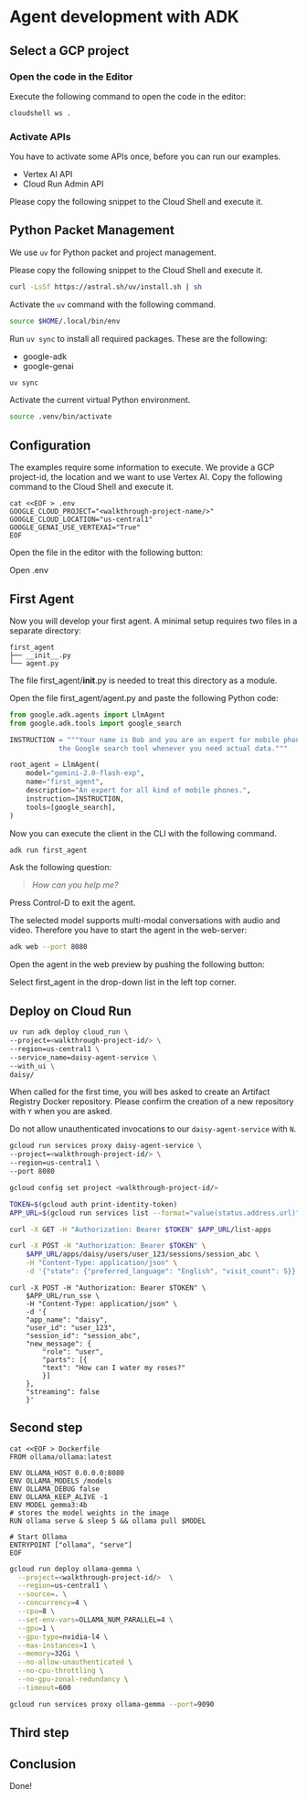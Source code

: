 # Agent development with ADK

## Select a GCP project

<walkthrough-project-setup></walkthrough-project-setup>

### Open the code in the Editor

Execute the following command to open the code in the editor:

```sh
cloudshell ws .
```

### Activate APIs

You have to activate some APIs once, before you can run our examples.

* Vertex AI API
* Cloud Run Admin API

Please copy the following snippet to the Cloud Shell and execute it.

<walkthrough-enable-apis
apis="aiplatform.googleapis.com,run.googleapis.com"></walkthrough-enable-apis>

## Python Packet Management

We use `uv` for Python packet and project management.

Please copy the following snippet to the Cloud Shell and execute it.

```sh
curl -LsSf https://astral.sh/uv/install.sh | sh
```

Activate the `uv` command with the following command.

```sh
source $HOME/.local/bin/env
```

Run `uv sync` to install all required packages. These are the following:

* google-adk
* google-genai

```sh
uv sync
```

Activate the current virtual Python environment.

```sh
source .venv/bin/activate
```

## Configuration

The examples require some information to execute. We provide a GCP project-id,
the location and we want to use Vertex AI. Copy the following command to the
Cloud Shell and execute it.

```shell
cat <<EOF > .env
GOOGLE_CLOUD_PROJECT="<walkthrough-project-name/>"
GOOGLE_CLOUD_LOCATION="us-central1"
GOOGLE_GENAI_USE_VERTEXAI="True"
EOF
```

Open the file in the editor with the following button:

<walkthrough-editor-open-file filePath=".env">Open
.env</walkthrough-editor-open-file>

## First Agent

Now you will develop your first agent. A minimal setup requires two files in a
separate directory:

```text
first_agent
├── __init__.py
└── agent.py
```

The file <walkthrough-editor-open-file filePath="first_agent/__init__.py">first_agent/__init__.py</walkthrough-editor-open-file> is needed to treat this directory as a module.

Open the file <walkthrough-editor-open-file filePath="first_agent/agent.py">first_agent/agent.py</walkthrough-editor-open-file>
and paste the following Python code:

```python
from google.adk.agents import LlmAgent
from google.adk.tools import google_search

INSTRUCTION = """Your name is Bob and you are an expert for mobile phones. Use
            the Google search tool whenever you need actual data."""

root_agent = LlmAgent(
    model="gemini-2.0-flash-exp",
    name="first_agent",
    description="An expert for all kind of mobile phones.",
    instruction=INSTRUCTION,
    tools=[google_search],
)
```

Now you can execute the client in the CLI with the following command.

```sh
adk run first_agent
```

Ask the following question:

>*How can you help me?*

Press Control-D to exit the agent.

The selected model supports multi-modal conversations with audio and video.
Therefore you have to start the agent in the web-server:

```sh
adk web --port 8080
```

Open the agent in the web preview by pushing the following button: <walkthrough-web-preview-icon></walkthrough-web-preview-icon>

Select first_agent in the drop-down list in the left top corner.

## Deploy on Cloud Run

```sh
uv run adk deploy cloud_run \
--project=<walkthrough-project-id/> \
--region=us-central1 \
--service_name=daisy-agent-service \
--with_ui \
daisy/
```

When called for the first time, you will bes asked to create an Artifact
Registry Docker repository. Please confirm the creation of a new repository with
`Y` when you are asked.

Do not allow unauthenticated invocations to our `daisy-agent-service` with `N`.

```sh
gcloud run services proxy daisy-agent-service \
--project=<walkthrough-project-id/> \
--region=us-central1 \
--port 8080
```

```sh
gcloud config set project <walkthrough-project-id/>
```

```sh
TOKEN=$(gcloud auth print-identity-token)
APP_URL=$(gcloud run services list --format="value(status.address.url)" --filter="metadata.name=daisy-agent-service")
```

```sh
curl -X GET -H "Authorization: Bearer $TOKEN" $APP_URL/list-apps
```

```sh
curl -X POST -H "Authorization: Bearer $TOKEN" \
    $APP_URL/apps/daisy/users/user_123/sessions/session_abc \
    -H "Content-Type: application/json" \
    -d '{"state": {"preferred_language": "English", "visit_count": 5}}'
```

```shell
curl -X POST -H "Authorization: Bearer $TOKEN" \
    $APP_URL/run_sse \
    -H "Content-Type: application/json" \
    -d '{
    "app_name": "daisy",
    "user_id": "user_123",
    "session_id": "session_abc",
    "new_message": {
        "role": "user",
        "parts": [{
        "text": "How can I water my roses?"
        }]
    },
    "streaming": false
    }'
```

<walkthrough-project-id/>

## Second step

```shell
cat <<EOF > Dockerfile
FROM ollama/ollama:latest

ENV OLLAMA_HOST 0.0.0.0:8080
ENV OLLAMA_MODELS /models
ENV OLLAMA_DEBUG false
ENV OLLAMA_KEEP_ALIVE -1
ENV MODEL gemma3:4b
# stores the model weights in the image
RUN ollama serve & sleep 5 && ollama pull $MODEL

# Start Ollama
ENTRYPOINT ["ollama", "serve"]
EOF
```

```sh
gcloud run deploy ollama-gemma \
  --project=<walkthrough-project-id/>  \
  --region=us-central1 \
  --source=. \
  --concurrency=4 \
  --cpu=8 \
  --set-env-vars=OLLAMA_NUM_PARALLEL=4 \
  --gpu=1 \
  --gpu-type=nvidia-l4 \
  --max-instances=1 \
  --memory=32Gi \
  --no-allow-unauthenticated \
  --no-cpu-throttling \
  --no-gpu-zonal-redundancy \
  --timeout=600
```

```sh
gcloud run services proxy ollama-gemma --port=9090
```

## Third step

## Conclusion

Done!
